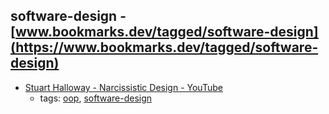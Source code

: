 software-design - [www.bookmarks.dev/tagged/software-design](https://www.bookmarks.dev/tagged/software-design)
---
* [Stuart Halloway - Narcissistic Design - YouTube](https://www.youtube.com/watch?v=LEZv-kQUSi4)
    * tags: [oop](../tagged/oop.md), [software-design](../tagged/software-design.md)

